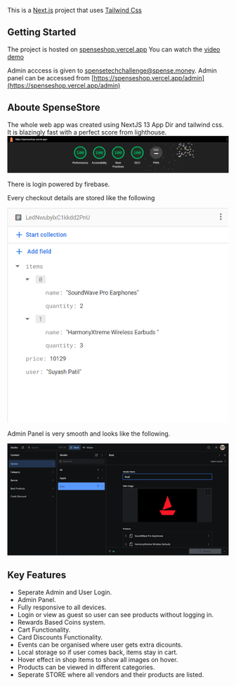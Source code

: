 This is a [Next.js](https://nextjs.org/) project that uses [Tailwind Css](https://tailwindcss.com/)

## Getting Started
The project is hosted on [spenseshop.vercel.app](https://spenseshop.vercel.app/)
You can watch the [video demo](https://www.youtube.com/watch?v=RLlpzTLQjUE)

Admin acccess is given to spensetechchallenge@spense.money. Admin panel can be accessed from [https://spenseshop.vercel.app/admin](https://spenseshop.vercel.app/admin)

## Aboute SpenseStore

The whole web app was created using NextJS 13 App Dir and tailwind css. It is blazingly fast with a perfect score from lighthouse.
![Lighthouse performance](image.png)

There is login powered by firebase.

Every checkout details are stored like the following

![Firestore database](image-1.png)

Admin Panel is very smooth and looks like the following.

![Admin pannel image](image-2.png)

## Key Features
 
- Seperate Admin and User Login.
- Admin Panel.
- Fully responsive to all devices.
- Login or view as guest so user can see products without logging in.
- Rewards Based Coins system.
- Cart Functionality.
- Card Discounts Functionality.
- Events can be organised where user gets extra dicounts.
- Local storage so if user comes back, items stay in cart.
- Hover effect in shop items to show all images on hover.
- Products can be viewed in different categories.
- Seperate STORE where all vendors and their products are listed.

